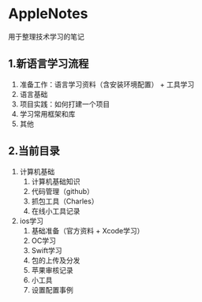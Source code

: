 # AppleNotes 
用于整理技术学习的笔记

## 1.新语言学习流程
1. 准备工作：语言学习资料（含安装环境配置） + 工具学习
2. 语言基础
3. 项目实践：如何打建一个项目
4. 学习常用框架和库
5. 其他

## 2.当前目录
1. 计算机基础
   1. 计算机基础知识
   2. 代码管理（github）
   3. 抓包工具（Charles）
   4. 在线小工具记录
2. ios学习
   1. 基础准备（官方资料 + Xcode学习）
   2. OC学习
   3. Swift学习
   4. 包的上传及分发
   5. 苹果审核记录
   6. 小工具
   7. 设置配置事例